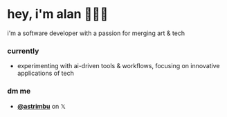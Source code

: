 # hey, i'm alan 🙋🏻‍♂️

i'm a software developer with a passion for merging art & tech

### currently
- experimenting with ai-driven tools & workflows, focusing on innovative applications of tech

### dm me
- **[@astrimbu](https://x.com/astrimbu)** on 𝕏


<!---
astrimbu/astrimbu is a ✨ special ✨ repository because its `README.md` (this file) appears on your GitHub profile.
You can click the Preview link to take a look at your changes.
--->
